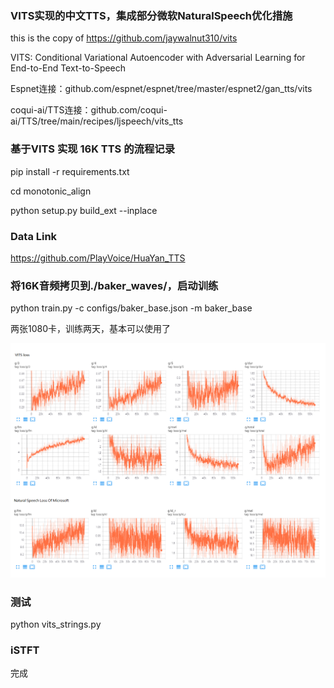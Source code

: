 ### VITS实现的中文TTS，集成部分微软NaturalSpeech优化措施

this is the copy of https://github.com/jaywalnut310/vits		

VITS: Conditional Variational Autoencoder with Adversarial Learning for End-to-End Text-to-Speech		

Espnet连接：github.com/espnet/espnet/tree/master/espnet2/gan_tts/vits

coqui-ai/TTS连接：github.com/coqui-ai/TTS/tree/main/recipes/ljspeech/vits_tts


### 基于VITS 实现 16K TTS 的流程记录

pip install -r requirements.txt

cd monotonic_align

python setup.py build_ext --inplace

### Data Link
https://github.com/PlayVoice/HuaYan_TTS

### 将16K音频拷贝到./baker_waves/，启动训练

python train.py -c configs/baker_base.json -m baker_base

两张1080卡，训练两天，基本可以使用了

![LOSS值](/configs/loss.png)

### 测试
python vits_strings.py

### iSTFT
完成
